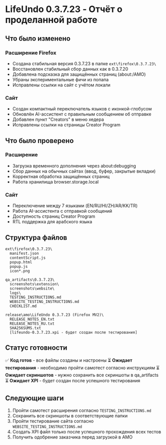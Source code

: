 # LifeUndo 0.3.7.23 - Отчёт о проделанной работе

## Что было изменено

### Расширение Firefox
- Создана стабильная версия 0.3.7.23 в папке `ext\firefox\0.3.7.23\`
- Восстановлен стабильный сбор данных как в 0.3.7.20
- Добавлена подсказка для защищённых страниц (about:/AMO)
- Убраны экспериментальные фичи из попапа
- Исправлены ссылки на сайт с учётом локали

### Сайт
- Создан компактный переключатель языков с иконкой-глобусом
- Обновлён AI-ассистент с правильным сообщением об отправке
- Добавлен пункт "Creators" в меню хедера
- Исправлены ссылки на страницы Creator Program

## Что было проверено

### Расширение
- Загрузка временного дополнения через about:debugging
- Сбор данных на обычных сайтах (ввод, буфер, закрытые вкладки)
- Корректная обработка защищённых страниц
- Работа хранилища browser.storage.local

### Сайт
- Переключение между 7 языками (EN/RU/HI/ZH/AR/KK/TR)
- Работа AI-ассистента с отправкой сообщений
- Доступность страниц Creator Program
- RTL поддержка для арабского языка

## Структура файлов

```
ext\firefox\0.3.7.23\
  manifest.json
  contentScript.js
  popup.html
  popup.js
  icon*.png

qa_artifacts\0.3.7.23\
  screenshots\extension\
  screenshots\website\
  logs\
  TESTING_INSTRUCTIONS.md
  WEBSITE_TESTING_INSTRUCTIONS.md
  CHECKLIST.md

release\amo\LifeUndo 0.3.7.23 (Firefox MV2)\
  RELEASE_NOTES_EN.txt
  RELEASE_NOTES_RU.txt
  SHA256SUMS.txt
  [lifeundo-0.3.7.23.xpi - будет создан после тестирования]
```

## Статус готовности

✅ **Код готов** - все файлы созданы и настроены
⏳ **Ожидает тестирования** - необходимо пройти самотест согласно инструкциям
⏳ **Ожидает скриншотов** - нужно сохранить все скриншоты в qa_artifacts
⏳ **Ожидает XPI** - будет создан после успешного тестирования

## Следующие шаги

1. Пройти самотест расширения согласно `TESTING_INSTRUCTIONS.md`
2. Сохранить все скриншоты в соответствующие папки
3. Пройти тестирование сайта согласно `WEBSITE_TESTING_INSTRUCTIONS.md`
4. Создать XPI файл только после успешного прохождения всех тестов
5. Получить одобрение заказчика перед загрузкой в AMO
